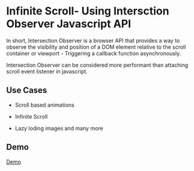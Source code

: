 # Infinite Scroll- Using Intersction Observer Javascript API

In short, Intersection Observer is a browser API that provides a way to observe the visibility and position of a DOM element relative to the scroll container or viewport -  Triggering a callback function asynchronously.

Intersection Observer can be considered more performant than attaching scroll event listener in javascript.

## Use Cases

- Scroll based animations

- Infinite Scroll

- Lazy loding images and many more

## Demo

[Demo](https://praveenp30.github.io/intersectionobserver-javascript/)
